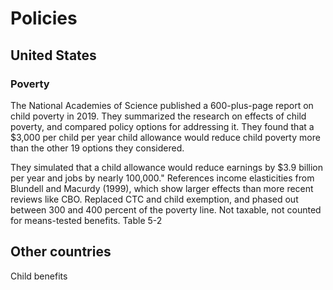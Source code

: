 # Policies

## United States

### Poverty

The National Academies of Science published a 600-plus-page report on child poverty in 2019. They summarized the research on effects of child poverty, and compared policy options for addressing it. They found that a $3,000 per child per year child allowance would reduce child poverty more than the other 19 options they considered.

They simulated that a child allowance would reduce earnings by \$3.9 billion per year and jobs by nearly 100,000."
References income elasticities from Blundell and Macurdy (1999), which show larger effects than more recent reviews like CBO.
Replaced CTC and child exemption, and phased out between 300 and 400 percent of the poverty line.
Not taxable, not counted for means-tested benefits.
Table 5-2

## Other countries

Child benefits
